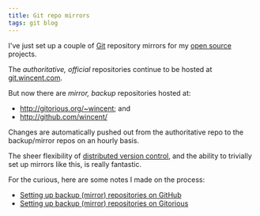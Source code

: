 ```yaml
---
title: Git repo mirrors
tags: git blog
---
```


I've just set up a couple of [Git](/wiki/Git) repository mirrors for my [open source](/wiki/open_source) projects.

The _authoritative, official_ repositories continue to be hosted at [git.wincent.com](http://git.wincent.com/).

But now there are _mirror, backup_ repositories hosted at:

-   <http://gitorious.org/~wincent>; and
-   <http://github.com/wincent/>

Changes are automatically pushed out from the authoritative repo to the backup/mirror repos on an hourly basis.

The sheer flexibility of [distributed version control](/wiki/distributed_version_control), and the ability to trivially set up mirrors like this, is really fantastic.

For the curious, here are some notes I made on the process:

-   [Setting up backup (mirror) repositories on GitHub](/wiki/Setting_up_backup_%28mirror%29_repositories_on_GitHub)
-   [Setting up backup (mirror) repositories on Gitorious](/wiki/Setting_up_backup_%28mirror%29_repositories_on_Gitorious)
